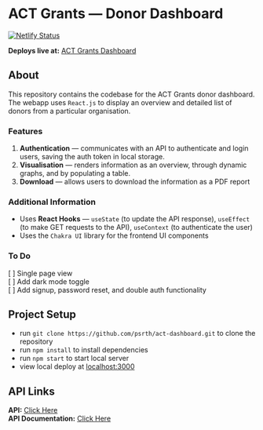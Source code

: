 # ACT Grants — Donor Dashboard
[![Netlify Status](https://api.netlify.com/api/v1/badges/1c91b1ba-ffbd-4ab1-a1e6-84f74e8e7082/deploy-status)](https://app.netlify.com/sites/actdashboard/deploys)  

**Deploys live at:** [ACT Grants Dashboard](https://actdashboard.netlify.app/)

## About
This repository contains the codebase for the ACT Grants donor dashboard. The webapp uses `React.js` to display an overview and detailed list of donors from a particular organisation. 

### Features
1. **Authentication** — communicates with an API to authenticate and login users, saving the auth token in local storage.  
2. **Visualisation** — renders information as an overview, through dynamic graphs, and by populating a table.
3. **Download** — allows users to download the information as a PDF report

### Additional Information
- Uses **React Hooks** — `useState` (to update the API response), `useEffect` (to make GET requests to the API), `useContext` (to authenticate the user)
- Uses the `Chakra UI` library for the frontend UI components

### To Do
[ ] Single page view  
[ ] Add dark mode toggle  
[ ] Add signup, password reset, and double auth functionality  

## Project Setup
- run ```git clone https://github.com/psrth/act-dashboard.git``` to clone the repository
- run ```npm install``` to install dependencies
- run ```npm start``` to start local server
- view local deploy at [localhost:3000](http://localhost:3000/)


## API Links
**API:** [Click Here](https://act-grants-crm.herokuapp.com)  
**API Documentation:** [Click Here](https://documenter.getpostman.com/view/11883658/TzRSfnKA#a6b0df77-daa9-499b-99d0-a6fed59d5a94)



